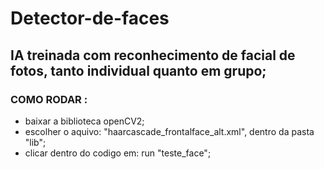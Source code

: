 # Detector-de-faces
## IA treinada com reconhecimento de facial de fotos, tanto individual quanto em grupo;

### COMO RODAR :
- baixar a biblioteca openCV2;
- escolher o aquivo: "haarcascade_frontalface_alt.xml", dentro da pasta "lib";
- clicar dentro do codigo em: run "teste_face";

